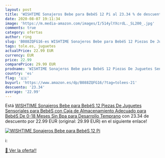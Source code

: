 ```yaml
---
layout: post
title: 'WISHTIME Sonajeros Bebe para BebéS 12 Pi al 23.34 % de descuento'
date: 2020-08-07 19:11:34
image: 'https://m.media-amazon.com/images/I/514ylYXcrdL._SL200_.jpg'
comments: true
category: ofertas
author: ring
slug: 'B088ZQFG16-es WISHTIME Sonajeros Bebe para BebéS 12 Piezas De Juguetes...'
tags: tole.es, juguetes
actualPrice: 22.99 EUR
currency: EUR
price: 22.99
comparePrice: 29.99 EUR
prodname: 'WISHTIME Sonajeros Bebe para BebéS 12 Piezas De Juguetes Sensoriales para BebéS con Caja de Almacenamiento Adecuado para BebéS De 0-18 Meses Sin Bpa para Desarrollo Temprano'
country: 'es'
flag: '🇪🇸'
buyurl: 'https://www.amazon.es/dp/B088ZQFG16/?tag=tolees-21'
descuento: '23.34'
average: '22.99'
---
```


Está [WISHTIME Sonajeros Bebe para BebéS 12 Piezas De Juguetes Sensoriales para BebéS con Caja de Almacenamiento Adecuado para BebéS De 0-18 Meses Sin Bpa para Desarrollo Temprano](https://www.amazon.es/dp/B088ZQFG16/?tag=tolees-21) con 23.34 de descuento por 22.99 EUR (original: 29.99 EUR) en el siguiente enlace!

[![WISHTIME Sonajeros Bebe para BebéS 12 Pi](https://m.media-amazon.com/images/I/514ylYXcrdL._SL200_.jpg)](https://www.amazon.es/dp/B088ZQFG16/?tag=tolees-21)

ℹ️:


[🛒 Ver la oferta!!](https://www.amazon.es/dp/B088ZQFG16/?tag=tolees-21)
